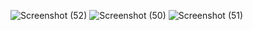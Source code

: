 ![Screenshot (52)](https://user-images.githubusercontent.com/113674673/195005374-a817ddd2-04a4-4580-b45d-d9543769e942.png)
![Screenshot (50)](https://user-images.githubusercontent.com/113674673/195005375-dd0a5383-768b-489d-91db-33639665bff9.png)
![Screenshot (51)](https://user-images.githubusercontent.com/113674673/195005379-9608950e-6f32-4925-a1ec-cbd177b29aaa.png)
